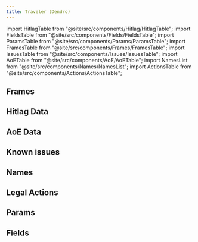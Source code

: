 ```yaml
---
title: Traveler (Dendro)
---
```


import HitlagTable from "@site/src/components/Hitlag/HitlagTable";
import FieldsTable from "@site/src/components/Fields/FieldsTable";
import ParamsTable from "@site/src/components/Params/ParamsTable";
import FramesTable from "@site/src/components/Frames/FramesTable";
import IssuesTable from "@site/src/components/Issues/IssuesTable";
import AoETable from "@site/src/components/AoE/AoETable";
import NamesList from "@site/src/components/Names/NamesList";
import ActionsTable from "@site/src/components/Actions/ActionsTable";

## Frames

<FramesTable item_key="travelerdendro" />

## Hitlag Data

<HitlagTable item_key="travelerdendro" />

## AoE Data

<AoETable item_key="travelerdendro" />

## Known issues

<IssuesTable item_key="travelerdendro" />

## Names

<NamesList item_key="travelerdendro" />

## Legal Actions

<ActionsTable item_key="travelerdendro" />

## Params

<ParamsTable item_key="travelerdendro" />

## Fields

<FieldsTable item_key="travelerdendro" />
